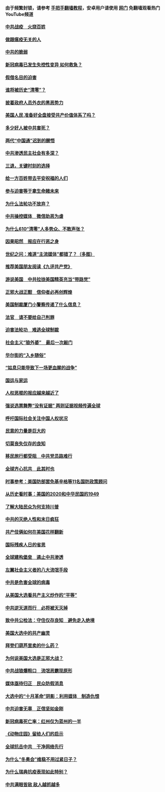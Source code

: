 #### 由于频繁封锁，请参考 [手把手翻墙教程](https://github.com/gfw-breaker/guides/wiki/)，安卓用户请使用 [网门](https://github.com/gfw-breaker/nogfw/blob/master/dl.md?t=01080800) 免翻墙观看热门YouTube频道 

#### [中共战疫　火烧百姓](../pages/251/418220.md?t=01080800) 

#### [做跟瘟疫无关的人](../pages/251/418171.md?t=01080800) 

#### [中共的脆弱](../pages/251/418196.md?t=01080800) 

#### [新冠病毒已发生失控性变异 如何救急？](../pages/251/418032.md?t=01080800) 

#### [假借名目的迫害](../pages/251/418055.md?t=01080800) 

#### [谁将被历史“清零”？](../pages/251/417485.md?t=01080800) 

#### [披着政府人员外衣的黑恶势力](../pages/251/417442.md?t=01080800) 

#### [美国人民 准备好全盘接受共产价值体系了吗？](../pages/251/417491.md?t=01080800) 

#### [多少好人被中共害死？](../pages/251/417144.md?t=01080800) 

#### [两代“中国通”迟到的醒悟](../pages/251/417064.md?t=01080800) 

#### [中共渗透民主社会有多深？](../pages/251/417063.md?t=01080800) 

#### [三退，关键时刻的选择](../pages/251/416969.md?t=01080800) 

#### [给一方百姓带去平安祝福的人们](../pages/251/416941.md?t=01080800) 

#### [参与迫害等于拿生命赌未来](../pages/251/416856.md?t=01080800) 

#### [为什么法轮功不放弃？](../pages/251/416864.md?t=01080800) 

#### [中共操控媒体　微信助恶为虐](../pages/251/416724.md?t=01080800) 

#### [为什么610“清零”人多势众、不敢声张？](../pages/251/416632.md?t=01080800) 

#### [因果昭然　报应在行恶之身](../pages/251/416582.md?t=01080800) 

#### [世纪之问：难道“主流媒体”都错了？（多图）](../pages/251/416571.md?t=01080800) 

#### [推荐美国朋友阅读《九评共产党》](../pages/251/416510.md?t=01080800) 

#### [游说美国　中共拉拢美国精英充当“带路党”](../pages/251/416529.md?t=01080800) 

#### [正邪大战正酣　信仰者必再创辉煌](../pages/251/416433.md?t=01080800) 

#### [美国制裁厦门小警察传递了什么信息？](../pages/251/416432.md?t=01080800) 

#### [法官　请不要给自己判罪](../pages/251/416379.md?t=01080800) 

#### [迫害法轮功　难逃全球制裁](../pages/251/416380.md?t=01080800) 

#### [社会主义“狼外婆”　最后一次敲门](../pages/251/416394.md?t=01080800) 

#### [华尔街的“入乡随俗”](../pages/251/416395.md?t=01080800) 

#### [“姑息只能导致下一场更血腥的战争”](../pages/251/416223.md?t=01080800) 

#### [国运与家运](../pages/251/416224.md?t=01080800) 

#### [人权恶棍的报应越来越近了](../pages/251/416276.md?t=01080800) 

#### [强说选票舞弊“没有证据” 两则证据视频传遍全球](../pages/251/416227.md?t=01080800) 

#### [呼吁国际社会关注中国人权状况](../pages/251/416135.md?t=01080800) 

#### [民意的力量是巨大的](../pages/251/416222.md?t=01080800) 

#### [切莫丧失仅存的良知](../pages/251/416134.md?t=01080800) 

#### [移民旅行都受阻　中共党员路难行](../pages/251/416033.md?t=01080800) 

#### [全球齐心抗共　此其时也](../pages/251/415989.md?t=01080800) 

#### [时事参考：美国防部罢免基辛格等11名国防政策顾问](../pages/251/415970.md?t=01080800) 

#### [从历史看时事：美国的2020和中华民国的1949](../pages/251/415949.md?t=01080800) 

#### [了解大陆民众为何支持川普](../pages/251/415950.md?t=01080800) 

#### [中共的灭绝人性和末日疯狂](../pages/251/415944.md?t=01080800) 

#### [共产伎俩如何在美国花样翻新](../pages/251/415908.md?t=01080800) 

#### [国际残疾人日的省思](../pages/251/415849.md?t=01080800) 

#### [全球建构堡垒　遏止中共渗透](../pages/251/415850.md?t=01080800) 

#### [左翼社会主义者的八大流氓手段](../pages/251/415802.md?t=01080800) 

#### [中共是危害全球的病毒](../pages/251/415569.md?t=01080800) 

#### [从美国大选看共产主义炒作的“平等”](../pages/251/415654.md?t=01080800) 

#### [中共逆天道而行　必将被天灭掉](../pages/251/415626.md?t=01080800) 

#### [致中共公检法：守住仅存良知　避免走入绝境](../pages/251/415627.md?t=01080800) 

#### [美国大选中的共产幽灵](../pages/251/415618.md?t=01080800) 

#### [拜登们葫芦里卖的什么药？](../pages/251/415531.md?t=01080800) 

#### [为何说美国大选是正邪大战？](../pages/251/415530.md?t=01080800) 

#### [中共战狼爆粗口　流氓恶霸现原形](../pages/251/415426.md?t=01080800) 

#### [媒体亟待归正　民众防假消息](../pages/251/415402.md?t=01080800) 

#### [大选中的“十月革命”阴影：利用媒体　制造仇恨](../pages/251/415334.md?t=01080800) 

#### [中共迫害无辜　正信坚如金刚](../pages/251/415307.md?t=01080800) 

#### [新冠病毒死亡率：红州仅为蓝州的一半](../pages/251/415164.md?t=01080800) 

#### [《动物庄园》留给人们的启示](../pages/251/415178.md?t=01080800) 

#### [全球抗击中共　干净网络先行](../pages/251/415096.md?t=01080800) 

#### [为什么“冬奥会”维稳不用过紧日子？](../pages/251/414949.md?t=01080800) 

#### [为什么瑞典抗疫表现如此特别？](../pages/251/414950.md?t=01080800) 

#### [中共满眼皆敌 敌人越抓越多](../pages/251/415053.md?t=01080800) 

